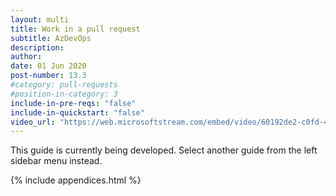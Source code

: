 ```yaml
---
layout: multi
title: Work in a pull request
subtitle: AzDevOps
description:
author:
date: 01 Jun 2020
post-number: 13.3
#category: pull-requests
#position-in-category: 3
include-in-pre-reqs: "false"
include-in-quickstart: "false"
video_url: "https://web.microsoftstream.com/embed/video/60192de2-c0fd-4c2c-82ad-b32bcae65d64?autoplay=false&amp;showinfo=true"
---
```


This guide is currently being developed. Select another guide from the left sidebar menu instead.

<!--
uncomment to add content

{% include prerequisites.html %}

## Topics in this guide

- [Example topic full name](#example-shortname)

{% include video.html %}

## Example {#example-shortname}

Complete the following steps to...

For example, in the following image, ...

![Alt image text placeholder](../assets/images/13-pull-requests/work-pr/azdev/img-placeholder.png)

-->

{% include appendices.html %}
